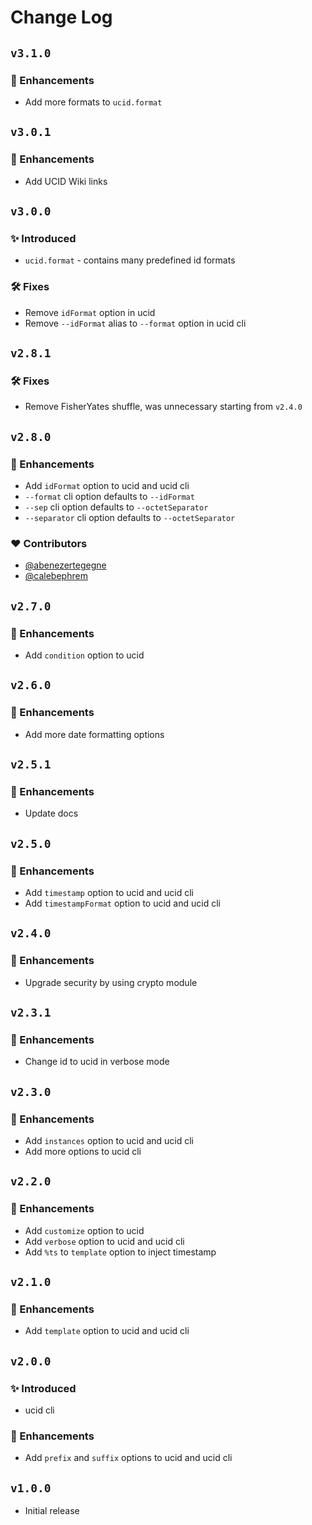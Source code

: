 # Change Log

## `v3.1.0`

### 🚀 Enhancements

- Add more formats to `ucid.format`

## `v3.0.1`

### 🚀 Enhancements

- Add UCID Wiki links

## `v3.0.0`

### ✨ Introduced

- `ucid.format` - contains many predefined id formats

### 🛠️ Fixes

- Remove `idFormat` option in ucid
- Remove `--idFormat` alias to `--format` option in ucid cli

## `v2.8.1`

### 🛠️ Fixes

- Remove FisherYates shuffle, was unnecessary starting from `v2.4.0`

## `v2.8.0`

### 🚀 Enhancements

- Add `idFormat` option to ucid and ucid cli
- `--format` cli option defaults to `--idFormat`
- `--sep` cli option defaults to `--octetSeparator`
- `--separator` cli option defaults to `--octetSeparator`

### ❤️ Contributors

- [@abenezertegegne](https://github.com/abenezertegegne)
- [@calebephrem](https://github.com/calebephrem)

## `v2.7.0`

### 🚀 Enhancements

- Add `condition` option to ucid

## `v2.6.0`

### 🚀 Enhancements

- Add more date formatting options

## `v2.5.1`

### 🚀 Enhancements

- Update docs

## `v2.5.0`

### 🚀 Enhancements

- Add `timestamp` option to ucid and ucid cli
- Add `timestampFormat` option to ucid and ucid cli

## `v2.4.0`

### 🚀 Enhancements

- Upgrade security by using crypto module

## `v2.3.1`

### 🚀 Enhancements

- Change id to ucid in verbose mode

## `v2.3.0`

### 🚀 Enhancements

- Add `instances` option to ucid and ucid cli
- Add more options to ucid cli

## `v2.2.0`

### 🚀 Enhancements

- Add `customize` option to ucid
- Add `verbose` option to ucid and ucid cli
- Add `%ts` to `template` option to inject timestamp

## `v2.1.0`

### 🚀 Enhancements

- Add `template` option to ucid and ucid cli

## `v2.0.0`

### ✨ Introduced

- ucid cli

### 🚀 Enhancements

- Add `prefix` and `suffix` options to ucid and ucid cli

## `v1.0.0`

- Initial release

